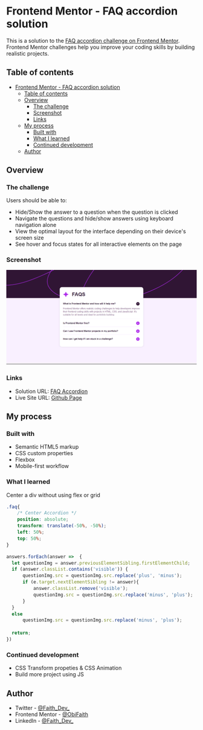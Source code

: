 # Frontend Mentor - FAQ accordion solution

This is a solution to the [FAQ accordion challenge on Frontend Mentor](https://www.frontendmentor.io/challenges/faq-accordion-wyfFdeBwBz). Frontend Mentor challenges help you improve your coding skills by building realistic projects. 

## Table of contents

- [Frontend Mentor - FAQ accordion solution](#frontend-mentor---faq-accordion-solution)
  - [Table of contents](#table-of-contents)
  - [Overview](#overview)
    - [The challenge](#the-challenge)
    - [Screenshot](#screenshot)
    - [Links](#links)
  - [My process](#my-process)
    - [Built with](#built-with)
    - [What I learned](#what-i-learned)
    - [Continued development](#continued-development)
  - [Author](#author)

## Overview

### The challenge

Users should be able to:

- Hide/Show the answer to a question when the question is clicked
- Navigate the questions and hide/show answers using keyboard navigation alone
- View the optimal layout for the interface depending on their device's screen size
- See hover and focus states for all interactive elements on the page

### Screenshot

![](./images/Screenshot%202023-12-22%20094456.png)

### Links

- Solution URL: [FAQ Accordion](https://github.com/ObiFaith/FAQ-Accordion)
- Live Site URL: [Github Page](https://obifaith.github.io/FAQ-Accordion/)

## My process

### Built with

- Semantic HTML5 markup
- CSS custom properties
- Flexbox
- Mobile-first workflow

### What I learned
Center a div without using flex or grid

```css
.faq{
    /* Center Accordion */
    position: absolute;
    transform: translate(-50%, -50%);
    left: 50%;
    top: 50%;   
}
```

```js
answers.forEach(answer =>  {
  let questionImg = answer.previousElementSibling.firstElementChild;
  if (answer.classList.contains('visible')) {   
      questionImg.src = questionImg.src.replace('plus', 'minus');
      if (e.target.nextElementSibling != answer){
          answer.classList.remove('visible');
          questionImg.src = questionImg.src.replace('minus', 'plus');  
      }
  }   
  else
      questionImg.src = questionImg.src.replace('minus', 'plus');     
  
  return; 
})
```

### Continued development
 - CSS Transform propeties & CSS Animation
 - Build more project using JS

## Author

- Twitter - [@Faith_Dev_](https://www.twitter.com/Faith_Dev_?s=09)
- Frontend Mentor - [@ObiFaith](https://www.frontendmentor.io/profile/ObiFaith)
- LinkedIn - [@Faith_Dev_](https://www.linkedin.com/in/faithdev)
